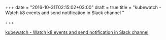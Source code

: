 +++
date = "2016-10-31T02:15:02+03:00"
draft = true
title = "kubewatch - Watch k8 events and send notification in Slack channel "

+++

<p><a href="https://t.co/SYMsTsKvhV">kubewatch - Watch k8 events and send notification in Slack channel </a></p>
